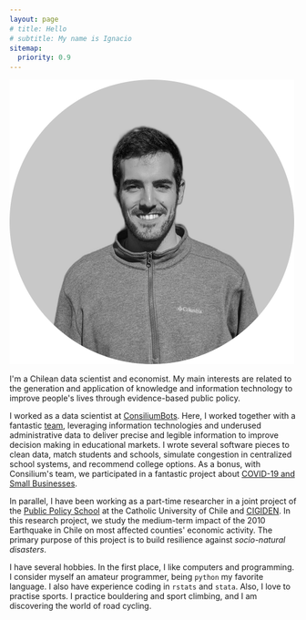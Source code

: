 ```yaml
---
layout: page
# title: Hello
# subtitle: My name is Ignacio
sitemap:
  priority: 0.9
---
```


<img src="/assets/images/profile-pic.png" id="about-img">

I'm a Chilean data scientist and economist. My main interests are related to the generation and application of knowledge and information technology to improve people's lives through evidence-based public policy.

I worked as a data scientist at [ConsiliumBots](https://www.consiliumbots.com/). Here, I worked together with a fantastic [team](https://www.consiliumbots.com/team-1), leveraging information technologies and underused administrative data to deliver precise and legible information to improve decision making in educational markets. I wrote several software pieces to clean data, match students and schools, simulate congestion in centralized school systems, and recommend college options. As a bonus, with Consilium's team, we participated in a fantastic project about [COVID-19 and Small Businesses](https://covid19sbs.org/).

In parallel, I have been working as a part-time researcher in a joint project of the [Public Policy School](http://gobierno.uc.cl/es/) at the Catholic University of Chile and [CIGIDEN](https://www.cigiden.cl/en/home/). In this research project, we study the medium-term impact of the 2010 Earthquake in Chile on most affected counties' economic activity. The primary purpose of this project is to build resilience against *socio-natural disasters*.

I have several hobbies. In the first place, I like computers and programming. I consider myself an amateur programmer, being `python` my favorite language. I also have experience coding in `rstats` and `stata`. Also, I love to practise sports. I practice bouldering and sport climbing, and I am discovering the world of road cycling.
